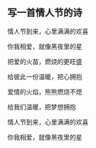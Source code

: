 ## 写一首情人节的诗

情人节到来，心里满满的欢喜

你我相爱，就像黑夜里的星

把爱的火苗，燃烧的更旺盛

给彼此一份温暖，把心拥抱

爱情的火焰，熊熊燃烧不熄

给我们温暖，把梦想拥抱

情人节到来，心里满满的欢喜

你我相爱，就像黑夜里的星